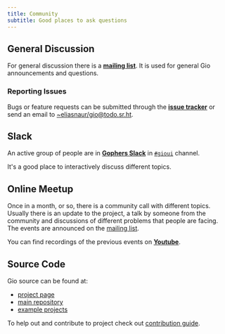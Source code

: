 ```yaml
---
title: Community
subtitle: Good places to ask questions
---
```


## General Discussion

For general discussion there is a [**mailing list**](https://lists.sr.ht/~eliasnaur/gio).
It is used for general Gio announcements and questions.

### Reporting Issues

Bugs or feature requests can be submitted through the
[**issue tracker**](https://todo.sr.ht/~eliasnaur/gio) or send an email
to [~eliasnaur/gio@todo.sr.ht](mailto:~eliasnaur/gio@todo.sr.ht).

## Slack

An active group of people are in [**Gophers Slack**](https://invite.slack.golangbridge.org/)
in [`#gioui`](https://gophers.slack.com/archives/CM87SNCGM) channel.

It's a good place to interactively discuss different topics.

## Online Meetup

Once in a month, or so, there is a community call with different
topics. Usually there is an update to the project, a talk by someone
from the community and discussions of different problems that people
are facing. The events are announced on the
[mailing list](https://lists.sr.ht/~eliasnaur/gio).

You can find recordings of the previous events on [**Youtube**](https://www.youtube.com/channel/UCzuKUnKK5gAFJKNyA1imIHw).

## Source Code

Gio source can be found at:

* [project page](https://sr.ht/~eliasnaur/gio/)
* [main repository](https://git.sr.ht/~eliasnaur/gio)
* [example projects](https://git.sr.ht/~eliasnaur/gio-example)

To help out and contribute to project check out [contribution guide](/doc/contribute).